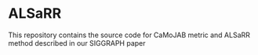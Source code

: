 # ALSaRR
This repository contains the source code for CaMoJAB metric and ALSaRR method described in our SIGGRAPH paper
